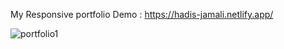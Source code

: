 My Responsive portfolio
Demo : https://hadis-jamali.netlify.app/

![portfolio1](https://github.com/Hadis-jamali/Hadis-Portfolio/assets/132214893/4c8cfd7e-aedd-4654-b929-98f68caf614e)

